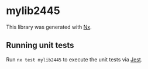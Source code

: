 # mylib2445

This library was generated with [Nx](https://nx.dev).

## Running unit tests

Run `nx test mylib2445` to execute the unit tests via [Jest](https://jestjs.io).
